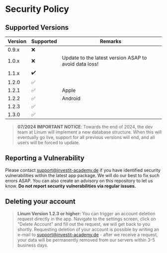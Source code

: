 # Security Policy

## Supported Versions

| Version | Supported          | Remarks |
| ------- | ------------------ | ------- |
| 0.9.x   | :x:                |         |
| 1.0.x   | :x:                | Update to the latest version ASAP to avoid data loss! |
| 1.1.x   | :heavy_check_mark: |         |
| 1.2.0   | :white_check_mark: |         |
| 1.2.1   | :white_check_mark: | Apple   |
| 1.2.2   | :white_check_mark: | Android |
| 1.2.3   | :white_check_mark: |         |
| 1.3.0   | :white_check_mark: |         |

> **07/2024 IMPORTANT NOTICE**: Towards the end of 2024, the dev team at Linum will implement a new database structure. When this will eventually go live, support for all previous versions will end, and all users will be forced to update.

## Reporting a Vulnerability

Please contact support@investit-academy.de if you have identified security vulnerabilities within the latest app package. We will do our best to fix such errors ASAP. You can also create an advisory on this repository to let us know. **Do not report security vulnerabilities via regular issues.**

## Deleting your account

> **Linum Version 1.2.3 or higher:** You can trigger an account deletion request directly in the app. Navigate to the settings screen, click on "Delete Account" and fill out the request, we will get back to you shortly.
Requesting deletion of your account is possible by writing an e-mail to support@investit-academy.de - after we receive a request, your data will be permanently removed from our servers within 3-5 business days.
